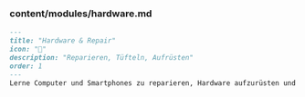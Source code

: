 ### content/modules/hardware.md
```md
---
title: "Hardware & Repair"
icon: "🔧"
description: "Reparieren, Tüfteln, Aufrüsten"
order: 1
---
Lerne Computer und Smartphones zu reparieren, Hardware aufzurüsten und zu verstehen, wie die Technik wirklich funktioniert.
```